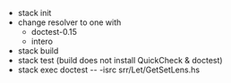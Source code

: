 - stack init
- change resolver to one with 
	- doctest-0.15
	- intero 
- stack build
- stack test  (build does not install QuickCheck & doctest)
- stack exec doctest -- -isrc srr/Let/GetSetLens.hs

